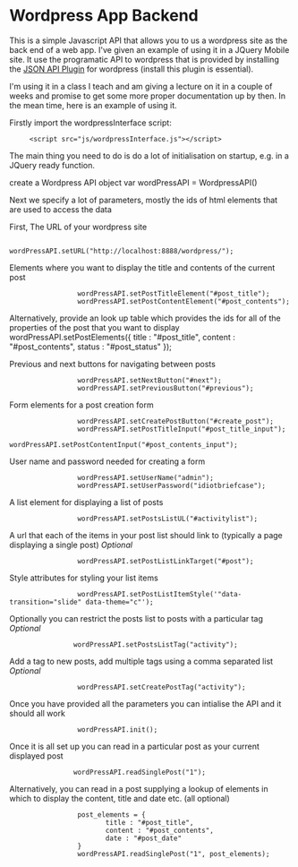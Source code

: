 Wordpress App Backend
======================

This is a simple Javascript API that allows you to us a wordpress site as the back end of a web app. I've given an example of using it in a JQuery Mobile site. It use the programatic API to wordpress that is provided by installing the [JSON API Plugin](http://wordpress.org/plugins/json-api/) for wordpress (install this plugin is essential).

I'm using it in a class I teach and am giving a lecture on it in a couple of weeks and promise to get some more proper documentation up by then. In the mean time, here is an example of using it. 

Firstly import the wordpressInterface script:

		 <script src="js/wordpressInterface.js"></script>

The main thing you need to do is do a lot of initialisation on startup, e.g. in a JQuery ready function. 

create a Wordpress API object
                     var wordPressAPI = WordpressAPI()

Next we specify a lot of parameters, mostly the ids of html elements that are used to access the data

First, The URL of your wordpress site

                     wordPressAPI.setURL("http://localhost:8888/wordpress/");

Elements where you want to display the title and contents of the  current post

                     wordPressAPI.setPostTitleElement("#post_title");
                     wordPressAPI.setPostContentElement("#post_contents");
                     
Alternatively, provide an look up table which provides the  ids for all of the properties of the post that you want to display
                     wordPressAPI.setPostElements({
                            title : "#post_title",
                            content : "#post_contents",
                            status : "#post_status"
                     });

Previous and next buttons for navigating between posts

                     wordPressAPI.setNextButton("#next");
                     wordPressAPI.setPreviousButton("#previous");

Form elements for a post creation form

                     wordPressAPI.setCreatePostButton("#create_post");
                     wordPressAPI.setPostTitleInput("#post_title_input");
                     wordPressAPI.setPostContentInput("#post_contents_input");

User name and password needed for creating a form

                     wordPressAPI.setUserName("admin");
                     wordPressAPI.setUserPassword("idiotbriefcase");

A list element for displaying a list of posts

                     wordPressAPI.setPostsListUL("#activitylist");

A url that each of the items in your post list should link to (typically a page displaying a single post) *Optional*

                     wordPressAPI.setPostListLinkTarget("#post");

Style attributes for styling your list items

                     wordPressAPI.setPostListItemStyle('"data-transition="slide" data-theme="c"');
                     
Optionally you can restrict the posts list to posts with a particular tag *Optional*
                    
                    wordPressAPI.setPostsListTag("activity");

Add a tag to new posts, add multiple tags using a comma separated list *Optional*
                     
                     wordPressAPI.setCreatePostTag("activity");

Once you have provided all the parameters you can intialise the API and it should all work

                     wordPressAPI.init();

Once it is all set up you can read in a particular post as your current displayed post
                    
                    wordPressAPI.readSinglePost("1");
                     
Alternatively, you can read in a post supplying a lookup of elements in which to display the content, title and date etc. (all optional)
                     
                     post_elements = {
                            title : "#post_title",
                            content : "#post_contents",
                            date : "#post_date"
                     }
                     wordPressAPI.readSinglePost("1", post_elements);
                     


